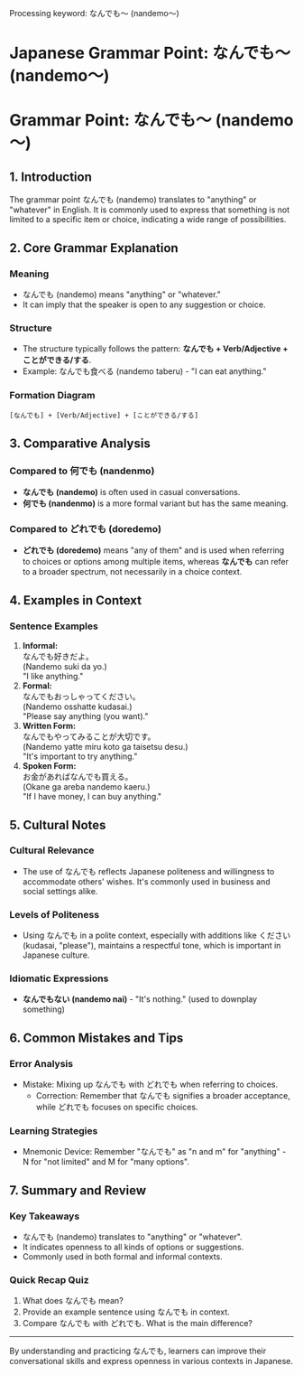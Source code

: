 Processing keyword: なんでも～ (nandemo～)
# Japanese Grammar Point: なんでも～ (nandemo～)
# Grammar Point: なんでも～ (nandemo～)
## 1. Introduction
The grammar point なんでも (nandemo) translates to "anything" or "whatever" in English. It is commonly used to express that something is not limited to a specific item or choice, indicating a wide range of possibilities.
## 2. Core Grammar Explanation
### Meaning
- なんでも (nandemo) means "anything" or "whatever."
- It can imply that the speaker is open to any suggestion or choice.
### Structure
- The structure typically follows the pattern: **なんでも + Verb/Adjective + ことができる/する**.
- Example: なんでも食べる (nandemo taberu) - "I can eat anything."
### Formation Diagram
```
[なんでも] + [Verb/Adjective] + [ことができる/する]
```
## 3. Comparative Analysis
### Compared to 何でも (nandenmo)
- **なんでも (nandemo)** is often used in casual conversations.
- **何でも (nandenmo)** is a more formal variant but has the same meaning.
### Compared to どれでも (doredemo)
- **どれでも (doredemo)** means "any of them" and is used when referring to choices or options among multiple items, whereas **なんでも** can refer to a broader spectrum, not necessarily in a choice context.
## 4. Examples in Context
### Sentence Examples
1. **Informal:**  
   なんでも好きだよ。  
   (Nandemo suki da yo.)  
   "I like anything."
2. **Formal:**  
   なんでもおっしゃってください。  
   (Nandemo osshatte kudasai.)  
   "Please say anything (you want)."
3. **Written Form:**  
   なんでもやってみることが大切です。  
   (Nandemo yatte miru koto ga taisetsu desu.)  
   "It's important to try anything."
4. **Spoken Form:**  
   お金があればなんでも買える。  
   (Okane ga areba nandemo kaeru.)  
   "If I have money, I can buy anything."
## 5. Cultural Notes
### Cultural Relevance
- The use of なんでも reflects Japanese politeness and willingness to accommodate others' wishes. It's commonly used in business and social settings alike.
  
### Levels of Politeness
- Using なんでも in a polite context, especially with additions like ください (kudasai, "please"), maintains a respectful tone, which is important in Japanese culture.
### Idiomatic Expressions
- **なんでもない (nandemo nai)** - "It's nothing." (used to downplay something)
## 6. Common Mistakes and Tips
### Error Analysis
- Mistake: Mixing up なんでも with どれでも when referring to choices.
  - Correction: Remember that なんでも signifies a broader acceptance, while どれでも focuses on specific choices.
### Learning Strategies
- Mnemonic Device: Remember "なんでも" as "n and m" for "anything" - N for "not limited" and M for "many options".
## 7. Summary and Review
### Key Takeaways
- なんでも (nandemo) translates to "anything" or "whatever".
- It indicates openness to all kinds of options or suggestions.
- Commonly used in both formal and informal contexts.
### Quick Recap Quiz
1. What does なんでも mean?
2. Provide an example sentence using なんでも in context.
3. Compare なんでも with どれでも. What is the main difference?
---
By understanding and practicing なんでも, learners can improve their conversational skills and express openness in various contexts in Japanese.
